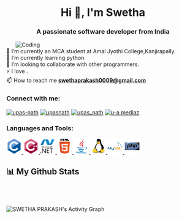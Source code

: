 <h1 align="center">Hi 👋, I'm Swetha</h1>
<h3 align="center">A passionate software developer from India</h3>


<img align= "right" alt="Coding" width="480" height="auto"  src="https://c.tenor.com/2uyENRmiUt0AAAAC/coding.gif" height="175px"/></a><br>
🔭 I’m currently an MCA student at Amal Jyothi College,Kanjirapally.<br>
🌱 I’m currently learning python<br>
👯 I’m looking to collaborate with other programmers.<br>
⚡️ I love .<br>
📫 How to reach me **swethaprakash0009@gmail.com**

<h3 align="left">Connect with me:</h3>
<p align="left">
<a href="https://linkedin.com/in/upas-nath" target="blank"><img align="center" src="https://raw.githubusercontent.com/rahuldkjain/github-profile-readme-generator/master/src/images/icons/Social/linked-in-alt.svg" alt="upas-nath" height="30" width="40" /></a>
<a href="https://fb.com/upasnath" target="blank"><img align="center" src="https://raw.githubusercontent.com/rahuldkjain/github-profile-readme-generator/master/src/images/icons/Social/facebook.svg" alt="upasnath" height="30" width="40" /></a>
<a href="https://instagram.com/upas_nath" target="blank"><img align="center" src="https://raw.githubusercontent.com/rahuldkjain/github-profile-readme-generator/master/src/images/icons/Social/instagram.svg" alt="upas_nath" height="30" width="40" /></a>
<a href="https://www.youtube.com/c/u-a mediaz" target="blank"><img align="center" src="https://raw.githubusercontent.com/rahuldkjain/github-profile-readme-generator/master/src/images/icons/Social/youtube.svg" alt="u-a mediaz" height="30" width="40" /></a>
</p>

<h3 align="left">Languages and Tools:</h3>
<p align="left"> <a href="https://www.cprogramming.com/" target="_blank" rel="noreferrer"> <img src="https://raw.githubusercontent.com/devicons/devicon/master/icons/c/c-original.svg" alt="c" width="40" height="40"/> </a> <a href="https://www.w3schools.com/cpp/" target="_blank" rel="noreferrer"> <img src="https://raw.githubusercontent.com/devicons/devicon/master/icons/cplusplus/cplusplus-original.svg" alt="cplusplus" width="40" height="40"/> </a> <a href="https://dotnet.microsoft.com/" target="_blank" rel="noreferrer"> <img src="https://raw.githubusercontent.com/devicons/devicon/master/icons/dot-net/dot-net-original-wordmark.svg" alt="dotnet" width="40" height="40"/> </a> <a href="https://www.w3.org/html/" target="_blank" rel="noreferrer"> <img src="https://raw.githubusercontent.com/devicons/devicon/master/icons/html5/html5-original-wordmark.svg" alt="html5" width="40" height="40"/> </a> <a href="https://www.java.com" target="_blank" rel="noreferrer"> <img src="https://raw.githubusercontent.com/devicons/devicon/master/icons/java/java-original.svg" alt="java" width="40" height="40"/> </a> <a href="https://www.linux.org/" target="_blank" rel="noreferrer"> <img src="https://raw.githubusercontent.com/devicons/devicon/master/icons/linux/linux-original.svg" alt="linux" width="40" height="40"/> </a> <a href="https://www.mysql.com/" target="_blank" rel="noreferrer"> <img src="https://raw.githubusercontent.com/devicons/devicon/master/icons/mysql/mysql-original-wordmark.svg" alt="mysql" width="40" height="40"/> </a> <a href="https://www.php.net" target="_blank" rel="noreferrer"> <img src="https://raw.githubusercontent.com/devicons/devicon/master/icons/php/php-original.svg" alt="php" width="40" height="40"/> </a> </p>


## 📊 My Github Stats
       
  <br/>
    <img alt="" src="https://github-readme-stats.vercel.app/api?username=Upasnath&show_icons=true&count_private=true&theme=react&hide_border=true&bg_color=0D1117" />
  <img alt="" src="https://github-readme-stats.vercel.app/api/top-langs/?username=Upasnath&langs_count=8&count_private=true&layout=compact&theme=react&hide_border=true&bg_color=0D1117" /></a>
  <br/>
 
<br/>
<img alt="SWETHA PRAKASH's Activity Graph" src="https://activity-graph.herokuapp.com/graph?username=Swetha&bg_color=0D1117&color=5BCDEC&line=5BCDEC&point=FFFFFF&hide_border=true" /></a>
<br/>

